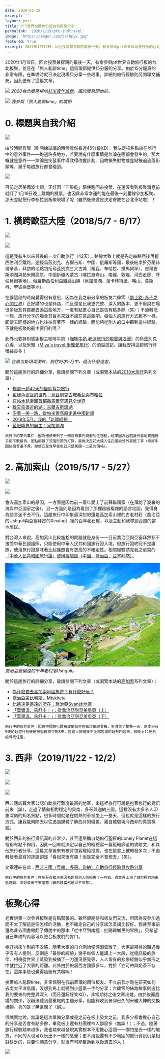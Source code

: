 ```yaml
---
date: 2020-01-19
excerpt: ''
layout: post
title: PTT世界自助旅行板台北板聚分享
permalink: '2020/1/19/ptt-indtravel'
image: 'https://imgur.com/5sTKpyx.jpg'
featured: true
excerpt: 2020年1月19日，回台投票兼探親的最後一天，有幸參與ptt世界自助旅行板的台北板聚，並且在「旅人亂聊time」這個環節提供15分鐘的分享。由於15分鐘真的非常有限，在準備時就已決定現場只分享一些趣事，詳細的旅行經驗則另開專文補充，因此便有了這篇文章。
---
```


2020年1月19日，回台投票兼探親的最後一天，有幸參與ptt世界自助旅行板的台北板聚，並且在「旅人亂聊time」這個環節提供15分鐘的分享。由於15分鐘真的非常有限，在準備時就已決定現場只分享一些趣事，詳細的旅行經驗則另開專文補充，因此便有了這篇文章。

![](https://imgur.com/5sTKpyx.jpg)
*2020台北版聚場地[紅米青年旅館](https://www.homeyhostel.com/)，攝於版聚開始前。*

![](https://imgur.com/pP0ah0D.jpg)
*我參與「旅人亂聊time」的環節*

# 0. 標題與自我介紹

![](https://imgur.com/iEplALB.jpg)

由於時間有限（剛開始試講的時候竟然長達45分鐘XD），我決定把焦點放在旅行中的意外事件——跑過許多地方，若要說有什麼事情是無論在哪都會發生的，那大概就是意外——無論是突發事件導致得改變計劃、因故損失財物或差點被迫流落街頭等，幾乎每趟旅行都會碰到。

![](https://imgur.com/XB5Tjhq.jpg)

目前定居美國波士頓，正好因「芒果乾」驅使跑回來投票，在還沒看到板聚消息前就訂了1月19日晚上離開的機票，也因此非常幸運的能在最後一刻壓線參加板聚。那天差點把行李都拉到板聚現場了呢（雖然後來還是決定寄放在台北車站啦）！

# 1. 橫跨歐亞大陸（2018/5/7 - 6/17）

![](https://imgur.com/yBFxPYF.jpg)

![](https://imgur.com/3EjUna1.jpg)

這是我有生以來最長的一次自助旅行（42天），路線大致上就是先走絲路然後再接西伯利亞鐵路，途經烏茲別克、吉爾吉斯、中國、俄羅斯等國，最後結束於芬蘭赫爾辛基，拜訪的地點包括烏茲別克三大古城（希瓦、布哈拉、撒馬爾罕）、吉爾吉斯頌湖與帕米爾高原、中國新疆內蒙古（喀拉崑崙山、南疆、敦煌、河西走廊、呼倫貝爾等地）、俄羅斯西伯利亞鐵路沿線（貝加爾湖、葉卡林特堡、喀山、莫斯科、聖彼得堡等地）。

在講這段的時候覺得很有意思，因為在我之前分享的板友六肆零（[劉士銘-赤子之心闖世界](https://www.facebook.com/love640)）正好講的也是絲路，而且還是比我更完整、深入的版本，更不用說在場很多板友其實都去過這些地方，一度有點擔心自己是否有點多餘（笑）；不過轉念一想，旅行分享的場合其實本來就不該在意這些吧。每個人的旅行方式都不一樣，即使去同樣的地方也往往有著不一樣的經驗。而能夠從別人的口中聽到這些經驗，不就是板聚的最主要目的嗎？

此外也要特別感謝板主咖啡牛奶（[咖啡牛奶 老派旅行的現實與浪漫](https://www.facebook.com/StrayCafeMilk/)）的烏茲別克心得，以及米雅（[Miya's travel 米雅愛旅行](https://www.facebook.com/miyastravel/)）的頌湖遊記，讓我安排這趟旅行時獲益良多！

![](https://lifetimesojournertravel.files.wordpress.com/2018/09/7fdfe-f12393728.jpg)
*吉爾吉斯頌湖湖畔，前往時才5月中，還沒什麼遊客。*

關於這趟旅行的詳細分享，敬請參閱下列文章（或瀏覽本站的[2018大旅行](/tag/Grand%20Trip)系列文章）：

* [規劃一趟42天的自助背包旅行](/2018/07/18/42-day-trip)
* [藍綠色瓷瓦的世界：烏茲別克古城希瓦與布哈拉](/2018/09/02/khiva-bukhara)
* [在帖木兒帝國首都撒馬爾罕遇見全世界](/2018/09/16/samarkand)
* [離天空很近的湖：吉爾吉斯頌湖](/2018/09/29/song-kol)
* [沿著一帶一路，從帕米爾高原走進中國新疆](/2018/10/08/pamir-highway-zh)
* [2018年5月，我的「新疆經驗」](/2018/11/04/xinjiang-experience)
* [藍眼睛界的霸主：貝加爾湖](/2018/06/09/lake-baikal)

```
旅行中的意外事件：因為搭便車到了一個沒有事先規劃的住宿點，結果因為台胞身份當地賓館幾乎都不敢接待，差點都做了流落街頭的打算，最後決定花大錢入住四星級涉外賓館了事（幸好中國住宿普遍不貴，即使四星含早餐也就只是美國一二星的價格）。
```

# 2. 高加索山（2019/5/17 - 5/27）

![](https://imgur.com/yuk1r76.jpg)

![](https://imgur.com/AaxBr5l.jpg)

會去高加索山的原因，一方面是因為前一兩年愛上了前蘇聯國家（在拜訪了波羅的海與中亞國家之後），另一方面則是因為看到了那裡超級複雜的語言地圖，覺得身為語言迷不去不行。這趟旅行中印象最深刻的還是高加索山裡的古老村莊（喬治亞的Ushguli與亞塞拜然的Xinalug）裡的百年老石屋，以及主動和我攀談合照的當地居民。

對台灣人來說，高加索山比較尷尬的問題就是身份——目前喬治亞與亞塞拜然都不接受中華民國護照，只能使用中華人民共和國旅行證入境，但旅行證終究不是護照，使用旅行證意味著比起護照會有更高的不確定性。相關經驗請見我之前寫的[「中華人民共和國旅行證」使用經驗談（中國、喬治亞、亞塞拜然）](http://localhost:4000/2019/06/06/china-travel-document)。

![](/assets/img/IMG_3379.JPG)
*喬治亞最偏遠的千年老村落Ushguli。*

關於這趟旅行的詳細分享，敬請參閱下列文章（或瀏覽本站的[高加索](/tag/Caucasus)系列文章）：

* [為什麼要去高加索地區旅遊？有什麼好玩？](/2019/06/11/why-caucasus)
* [喬治亞第比利斯、Mtskheta](/2019/07/14/georgia-tbilisi)
* [比遙遠更遙遠的所在：喬治亞Svaneti地區](/2019/08/17/georgia-svaneti)
* [「葉爾溫，馬舒卡！」：從喬治亞到亞美尼亞（上）](/2019/06/21/yerevan-marshrutka-1)
* [「葉爾溫，馬舒卡！」：從喬治亞到亞美尼亞（下）](/2019/06/23/yerevan-marshrutka-2)

```
旅行中的意外事件：因為中國旅行證被波蘭航空在華沙拒絕登機，多滯留了整整一天，原本只有9天的超趕行程硬是被壓縮成只剩8天，還碰上旅館幾乎全部客滿的超熱門週末，得晚上11點到處尋找住宿。
```

# 3. 西非（2019/11/22 - 12/2）

![](https://imgur.com/by3FfI6.jpg)

![](https://imgur.com/DXoDyZk.jpg)

![](https://imgur.com/nHas1YU.jpg)

西非應該算大家公認自助旅行難度最高的地區，來這裡旅行可說是抱著修行的覺悟前來（誤），走過了情勢相對穩定的貝南、多哥與迦納三國。這裡沒有太多令人印象深刻的知名景點，很多時間就是在悶熱的車裡坐上一整天，但也就是這樣的旅行方式，讓我能夠除去以往透過媒體了解西非的偏差，親自體驗現今西非的真實樣貌。

關於西非的旅行資訊真的非常少，甚至連堪稱自助旅行聖經的Lonely Planet在這裡都有點不夠用，因此一回來就決定以自己的經驗寫一篇鉅細靡遺的攻略文，和其他旅行者分享。這篇文章後來有被背包客棧給推薦，也在臉書上被轉發多次；不過轉發者最寫的評論卻是「看起來很有趣！但是完全不會想去」（笑）。

文章連結在此：[西非三國（貝南、多哥、迦納）自助旅行經驗與攻略分享](/2019/12/14/west-africa-zh)

```
旅行中的意外事件：在多哥首都洛美因為誤信他人而損失了一些錢，還意外上演了城市裡的飛車追逐戰，幸好最後平安落幕（雖然錢當然是回不來惹）。
```

# 板聚心得

老實說第一次參與板聚是有點緊張的。雖然很期待和板友們交流，但因為沒參加過而不太了解這是個怎樣的活動，也不確定自己的分享該怎麼講比較好。我甚至事前還為此去圖書館翻了傳說中的那本「從中亞到南極：批踢踢鄉民的冒險」，只希望自己準備的內容可以更合板友們的胃口。

幸好初來乍到的不安感，隨著大家的自介開始便煙消雲散了。大家最期待的豔遇幾乎沒有人提到，反倒是「最慘的經驗」幾乎每個人能講上一大段，從極品級的旅伴、相機從世界上蒸發到被捅了一刀還沒感覺等，人人皆有的悲慘經驗似乎無形之中就拉近了大家的距離。此外由於旅居西方國家多年，對於「立可帶與奶茶不存在」這類事情也覺得超級有共鳴啊！

接著旅人亂聊time，非常佩服在我前面講的兩位板友。不久前我才剛在研究如何去南太平洋島國，沒想到馬上就聽到小盛第一手的分享；六肆零的絲路故事則遠比我的要來的完整與深入（而且還超好笑XD），非常期待之後文章出爐。由於後面趕場的關係，沒辦法聽到最重點的主題分享，但能夠收到景仰已久的米雅大神的交換禮物，真的是了無遺憾了（誤）。

很誠實地說，無論是這次準備分享或是之前在板上發文之前，我多少都會擔心自己的分享是否會有點多餘，畢竟板上還有社團裡神人那麼多（無誤！）；不過，隨著旅行經驗越來越多，我也越來越發現其實根本不用擔心這個——哪怕是去一樣的地方，不同的人也可以玩出不一樣的感覺；更不用說還有不少地區的旅行資訊仍是相對缺乏的，只要你願意分享，就很有可能幫助到以後想去的人！

![](https://imgur.com/92NSP3F.jpg)
